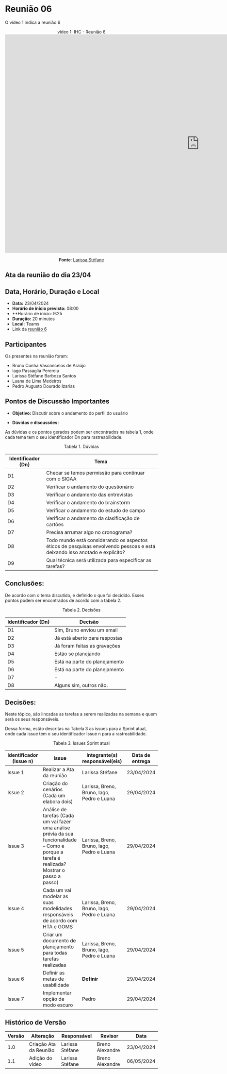 # Reunião 06

O vídeo 1 indica a reunião 6

<center> 
vídeo 1: IHC - Reunião 6
  
<iframe width="1280" height="720" src="https://www.youtube.com/embed/AfgHw4b-SG8" title="IHC - Reunião 6 - 23/04/2024" frameborder="0" allow="accelerometer; autoplay; clipboard-write; encrypted-media; gyroscope; picture-in-picture; web-share" referrerpolicy="strict-origin-when-cross-origin" allowfullscreen></iframe>

**Fonte**:  [Larissa Stéfane](https://github.com/SkywalkerSupreme)

</center>

## Ata da reunião do dia 23/04

## Data, Horário, Duração e Local

- **Data:** 23/04/2024
- **Horário de início previsto:** 08:00
- **Horário de início: 9:25
- **Duração:** 20 minutos
- **Local:** Teams
- Link da [reunião 6](https://youtu.be/AfgHw4b-SG8)


## Participantes

Os presentes na reunião foram:

- Bruno Cunha Vasconcelos de Araújo
- Iago Passaglia Perereia
- Larissa Stéfane Barboza Santos
- Luana de Lima Medeiros
- Pedro Augusto Dourado Izarias

## Pontos de Discussão Importantes

- **Objetivo:** Discutir sobre o andamento do perfil do usuário

- **Dúvidas e discussões:**

As dúvidas e os pontos gerados podem ser encontrados na tabela 1, onde cada tema tem o seu identificador Dn para rastreabilidade.

<p align="center"> Tabela 1. Dúvidas </p>

| Identificador (Dn) | Tema                                                                                                              |
| ------------------ | ----------------------------------------------------------------------------------------------------------------- |
| D1                 | Checar  se temos permissão para continuar com o SIGAA                                                                     |
| D2                 | Verificar o andamento do questionário                                                                                |
| D3                 | Verificar o andamento das entrevistas                              |
| D4                 | Verificar o andamento do brainstorm                              |
| D5                | Verificar o andamento do estudo de campo                                                |
| D6               | Verificar o andamento da clasificação de cartões                          |
| D7               | Precisa arrumar algo no cronograma?                        |
| D8               | Todo mundo está considerando os aspectos éticos de pesquisas envolvendo pessoas e está deixando isso anotado e explícito?                        |
| D9               | Qual técnica será utilizada para especificar as tarefas?                        |



## Conclusões: 

De acordo com o tema discutido, é definido o que foi decidido. Esses pontos podem ser encontrados de acordo com a tabela 2.

<p align="center"> Tabela 2. Decisões </p>

| Identificador (Dn) | Decisão |
| - | - |
| D1 | Sim, Bruno enviou um email  | 
| D2 | Já está aberto para respostas  |
| D3 |  Já foram feitas as gravações  | 
| D4 | Estão se planejando |
| D5 | Está na parte do planejamento   | 
| D6 | Está na parte do planejamento  |
| D7 | -   | 
| D8 | Alguns sim, outros não.   | 


## Decisões:

Neste tópico, são lincadas as tarefas a serem realizadas na semana e quem será os seus responsáveis.

Dessa forma, estão descritas na Tabela 3 as issues para a Sprint atual, onde cada issue tem o seu identificador Issue n para a rastreabilidade.

<p align="center"> Tabela 3. Issues Sprint atual </p>

| Identificador (Issue n) | Issue                                                                             | Integrante(s) responsável(eis) | Data de entrega |
| ----------------------- | --------------------------------------------------------------------------------- | ------------------------------ | --------------- |
| Issue 1                 | Realizar a Ata da reunião                                                         |     Larissa Stéfane          | 23/04/2024      |
| Issue 2                 | Criação do cenários  (Cada um elabora dois)                                   | Larissa, Breno,  Bruno, Iago, Pedro e Luana               | 29/04/2024      |
| Issue 3                 |   Análise de tarefas (Cada um vai fazer uma análise prévia da sua funcionalidade – Como e porque a tarefa é realizada? Mostrar o passo a passo)                                            | Larissa, Breno,  Bruno, Iago, Pedro e Luana              | 29/04/2024      |
| Issue 4                 | Cada um vai modelar as suas modelidades responsáveis de acordo com HTA e GOMS                                                                | Larissa, Breno,  Bruno, Iago, Pedro e Luana                | 29/04/2024      |
| Issue 5                 | Criar um documento de planejamento para todas tarefas realizadas                                                                | Larissa, Breno,  Bruno, Iago, Pedro e Luana                   | 29/04/2024      |
| Issue 6                 | Definir as metas de usabilidade                          |  **Definir**                   | 29/04/2024      |
| Issue 7                 | Implementar opção de modo escuro                                                 |     Pedro          | 29/04/2024      |

## Histórico de Versão

| Versão | Alteração                         | Responsável     | Revisor               | Data       |
| ------ | --------------------------------- | --------------- | --------------------- | ---------- |
| 1.0    | Criação  Ata da Reunião           | Larissa Stéfane | Breno Alexandre       | 23/04/2024 |
| 1.1    | Adição do vídeo          | Larissa Stéfane | Breno Alexandre       | 06/05/2024 |

